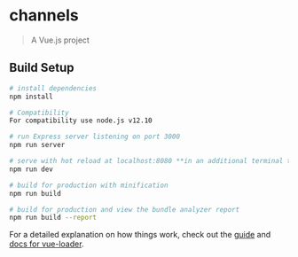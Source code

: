 # channels

> A Vue.js project

## Build Setup

``` bash
# install dependencies
npm install

# Compatibility
For compatibility use node.js v12.10

# run Express server listening on port 3000
npm run server

# serve with hot reload at localhost:8080 **in an additional terminal tab**
npm run dev

# build for production with minification
npm run build

# build for production and view the bundle analyzer report
npm run build --report
```

For a detailed explanation on how things work, check out the [guide](http://vuejs-templates.github.io/webpack/) and [docs for vue-loader](http://vuejs.github.io/vue-loader).
